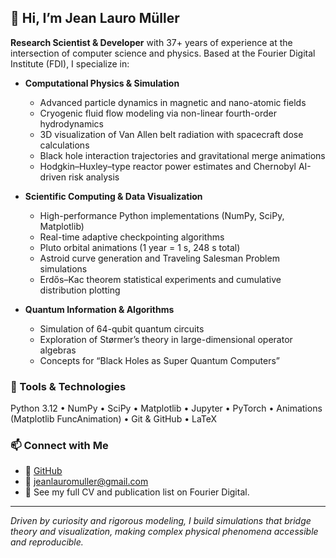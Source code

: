 ## 👋 Hi, I’m Jean Lauro Müller

**Research Scientist & Developer** with 37+ years of experience at the intersection of computer science and physics. Based at the Fourier Digital Institute  (FDI), I specialize in:

- **Computational Physics & Simulation**  
  - Advanced particle dynamics in magnetic and nano-atomic fields  
  - Cryogenic fluid flow modeling via non-linear fourth-order hydrodynamics  
  - 3D visualization of Van Allen belt radiation with spacecraft dose calculations  
  - Black hole interaction trajectories and gravitational merge animations  
  - Hodgkin–Huxley–type reactor power estimates and Chernobyl AI-driven risk analysis

- **Scientific Computing & Data Visualization**  
  - High-performance Python implementations (NumPy, SciPy, Matplotlib)  
  - Real-time adaptive checkpointing algorithms  
  - Pluto orbital animations (1 year = 1 s, 248 s total)  
  - Astroid curve generation and Traveling Salesman Problem simulations  
  - Erdős–Kac theorem statistical experiments and cumulative distribution plotting

- **Quantum Information & Algorithms**  
  - Simulation of 64-qubit quantum circuits  
  - Exploration of Størmer’s theory in large-dimensional operator algebras  
  - Concepts for “Black Holes as Super Quantum Computers”

### 🔧 Tools & Technologies
Python 3.12 • NumPy • SciPy • Matplotlib • Jupyter • PyTorch • Animations (Matplotlib FuncAnimation) • Git & GitHub • LaTeX

### 📫 Connect with Me
- 🔗 [GitHub](https://github.com/jeanmuller)  
- 📧 jeanlauromuller@gmail.com
- 📄 See my full CV and publication list on Fourier Digital.

---

*Driven by curiosity and rigorous modeling,  I build simulations that bridge theory and visualization, making complex physical phenomena accessible and reproducible.*

<!--
**Straussberg/Straussberg** is a ✨ _special_ ✨ repository because its `README.md` (this file) appears on your GitHub profile.

Here are some ideas to get you started:

- 🔭 I’m currently working on ...
- 🌱 I’m currently learning ...
- 👯 I’m looking to collaborate on ...
- 🤔 I’m looking for help with ...
- 💬 Ask me about ...
- 📫 How to reach me: ...
- 😄 Pronouns: ...
- ⚡ Fun fact: ...
-->
